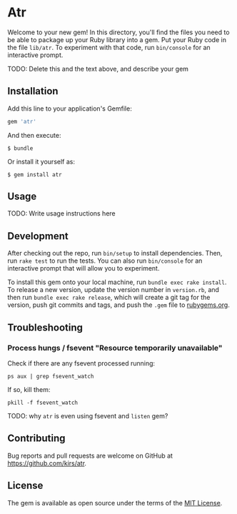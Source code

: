 # Atr

Welcome to your new gem! In this directory, you'll find the files you need to be able to package up your Ruby library into a gem. Put your Ruby code in the file `lib/atr`. To experiment with that code, run `bin/console` for an interactive prompt.

TODO: Delete this and the text above, and describe your gem

## Installation

Add this line to your application's Gemfile:

```ruby
gem 'atr'
```

And then execute:

    $ bundle

Or install it yourself as:

    $ gem install atr

## Usage

TODO: Write usage instructions here

## Development

After checking out the repo, run `bin/setup` to install dependencies. Then, run `rake test` to run the tests. You can also run `bin/console` for an interactive prompt that will allow you to experiment.

To install this gem onto your local machine, run `bundle exec rake install`. To release a new version, update the version number in `version.rb`, and then run `bundle exec rake release`, which will create a git tag for the version, push git commits and tags, and push the `.gem` file to [rubygems.org](https://rubygems.org).

## Troubleshooting

### Process hungs / fsevent "Resource temporarily unavailable"

Check if there are any fsevent processed running:

```
ps aux | grep fsevent_watch
```

If so, kill them:

```
pkill -f fsevent_watch
```

TODO: why `atr` is even using fsevent and `listen` gem?

## Contributing

Bug reports and pull requests are welcome on GitHub at https://github.com/kirs/atr.

## License

The gem is available as open source under the terms of the [MIT License](http://opensource.org/licenses/MIT).

